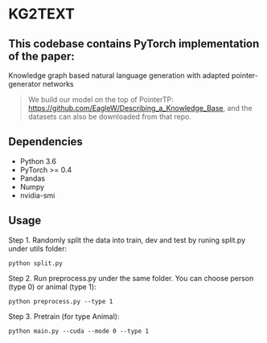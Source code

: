 # KG2TEXT
## This codebase contains PyTorch implementation of the paper:
Knowledge graph based natural language generation
with adapted pointer-generator networks
> We build our model on the top of PointerTP: https://github.com/EagleW/Describing_a_Knowledge_Base, and the datasets can also be downloaded from that repo.

## Dependencies
* Python 3.6
* PyTorch >= 0.4
* Pandas
* Numpy
* nvidia-smi


## Usage

Step 1. Randomly split the data into train, dev and test by runing split.py under utils folder:

```
python split.py
```

Step 2. Run preprocess.py under the same folder. You can choose person (type 0) or animal (type 1):
```
python preprocess.py --type 1
```
Step 3. Pretrain (for type Animal): 
```  
python main.py --cuda --mode 0 --type 1
```

